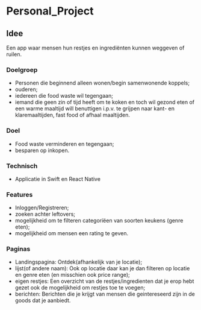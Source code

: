 # Personal_Project

## Idee
Een app waar mensen hun restjes en ingrediënten kunnen weggeven of ruilen.

### Doelgroep
- Personen die beginnend alleen wonen/begin samenwonende koppels; 
- ouderen;
- iedereen die food waste wil tegengaan;
- iemand die geen zin of tijd heeft om te koken en toch wil gezond eten of een warme maaltijd will benuttigen i.p.v. te grijpen naar kant- en klaremaaltijden, fast food of afhaal maaltijden.

### Doel
- Food waste verminderen en tegengaan;
- besparen op inkopen. 

### Technisch
- Applicatie in Swift en React Native

### Features
- Inloggen/Registreren;
- zoeken achter leftovers;
- mogelijkheid om te filteren categoriëen van soorten keukens (genre eten);
- mogelijkheid om mensen een rating te geven.

### Paginas
- Landingspagina: Ontdek(afhankelijk van je locatie);
- lijst(of andere naam): Ook op locatie daar kan je dan filteren op locatie en genre eten (en misschien ook price range);
- eigen restjes: Een overzicht van de restjes/ingredienten dat je erop hebt gezet ook de mogelijkheid om restjes toe te voegen;
- berichten: Berichten die je krijgt van mensen die geintereseerd zijn in de goods dat je aanbiedt.
